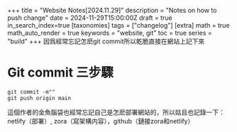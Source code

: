 +++
title = "Website Notes[2024.11.29]"
description = "Notes on how to push change"
date = 2024-11-29T15:00:00Z
draft = true
in_search_index=true
[taxonomies]
tags = ["changelog"]
[extra]
math = true
math_auto_render = true
keywords = "website, git"
toc = true
series = "build"
+++
因爲經常忘記怎麽git commit所以乾脆直接在網站上記下來

# Git commit 三步驟
```git add .
git commit -m""
git push origin main
```

這個作者的金魚腦袋也經常忘記自己是怎麽部署網站的，所以姑且也記錄一下：netlify（部署）, zora（寫架構内容），github（鏈接zora和netlify）